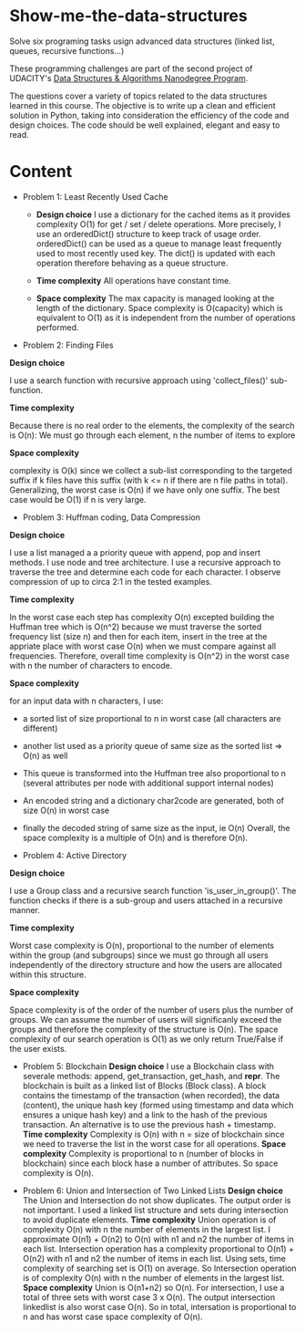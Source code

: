# Show-me-the-data-structures
Solve six programing tasks usign advanced data structures (linked list, queues, recursive functions...)

These programming challenges are part of the second project of UDACITY's [Data Structures & Algorithms Nanodegree Program](https://www.udacity.com/course/data-structures-and-algorithms-nanodegree--nd256).

The questions cover a variety of topics related to the data structures learned in this course. The objective is to write up a clean and efficient solution in Python, taking into consideration the efficiency of the code and design choices. The code should be well explained, elegant and easy to read.

# Content

- Problem 1: Least Recently Used Cache
  - **Design choice**
I use a dictionary for the cached items as it provides complexity O(1) for get / set / delete operations. More precisely, I use an orderedDict() structure to keep track of usage order. orderedDict() can be used as a queue to manage least frequently used to most recently used key. The dict() is updated with each operation therefore behaving as a queue structure.

  - **Time complexity**
All operations have constant time.

  - **Space complexity**
The max capacity is managed looking at the length of the dictionary.
Space complexity is O(capacity) which is equivalent to O(1) as it is independent from the number of operations performed.


- Problem 2: Finding Files

**Design choice**

I use a search function with recursive approach using 'collect_files()' sub-function.

**Time complexity**

Because there is no real order to the elements, the complexity of the search is O(n): We must go through each element, n the number of items to explore

**Space complexity**

complexity is O(k) since we collect a  sub-list corresponding to the targeted suffix if k files have this suffix (with k <= n if there are n file paths in total). Generalizing, the worst case is O(n) if we have only one suffix. The best case would be O(1) if n is very large.


- Problem 3: Huffman coding, Data Compression

**Design choice**

I use a list managed a a priority queue with append, pop and insert methods.
I use node and tree architecture. I use a recursive approach to traverse the tree and determine each code for each character. I observe compression of up to circa 2:1 in the tested examples.

**Time complexity**

In the worst case each step has complexity O(n) excepted building the Huffman tree which is O(n^2) because we must traverse the sorted frequency list (size n) and then for each item, insert in the tree at the appriate place with worst case O(n) when we must compare against all frequencies. Therefore, overall time complexity is O(n^2) in the worst case with n the number of characters to encode.

**Space complexity**

for an input data with n characters, I use:
  - a sorted list of size proportional to n in worst case (all characters are different)
  - another list used as a priority queue of same size as the sorted list => O(n) as well
  - This queue is transformed into the Huffman tree also proportional to n (several attributes per node with additional support internal nodes)
  - An encoded string and a dictionary char2code are generated, both of size O(n) in worst case
  - finally the decoded string of same size as the input, ie O(n)
Overall, the space complexity is a multiple of O(n) and is therefore O(n).


- Problem 4: Active Directory

**Design choice**

I use a Group class and a recursive search function 'is_user_in_group()'. The function checks if there is a sub-group and users attached in a recursive manner.

**Time complexity**

Worst case complexity is O(n), proportional to the number of elements within the group (and subgroups) since we must go through all users independently of the directory structure and how the users are allocated within this structure.

**Space complexity**

Space complexity is of the order of the number of users plus the number of groups. We can assume the number of users will significanly exceed the groups and therefore the complexity of the structure is O(n).
The space complexity of our search operation is O(1) as we only return True/False if the user exists.


- Problem 5: Blockchain
**Design choice**
I use a Blockchain class with severale methods: append, get_transaction, get_hash, and __repr__. The blockchain is built as a linked list of Blocks (Block class).
A block contains the timestamp of the transaction (when recorded), the data (content), the unique hash key (formed using timestamp and data which ensures a unique hash key) and a link to the hash of the previous transaction. An alternative is to use the previous hash + timestamp.
**Time complexity**
Complexity is O(n) with n = size of blockchain since we need to traverse the list in the worst case for all operations.
**Space complexity**
Complexity is proportional to n (number of blocks in blockchain) since each block hase a number of attributes. So space complexity is O(n).


- Problem 6: Union and Intersection of Two Linked Lists
**Design choice**
The Union and Intersection do not show duplicates. The output order is not important.
I used a linked list structure and sets during intersection to avoid duplicate elements.
**Time complexity**
Union operation is of complexity O(n) with n the number of elements in the largest list. I approximate O(n1) + O(n2) to O(n) with n1 and n2 the number of items in each list.
Intersection operation has a complexity proportional to O(n1) + O(n2) with n1 and n2 the number of items in each list. Using sets, time complexity of searching set is O(1) on average. So Intersection operation is of complexity O(n) with n the number of elements in the largest list.
**Space complexity**
Union is O(n1+n2) so O(n). For intersection, I use a total of three sets with worst case 3 x O(n). The output intersection linkedlist is also worst case O(n). So in total, intersation is proportional to n and has worst case space complexity of O(n).
